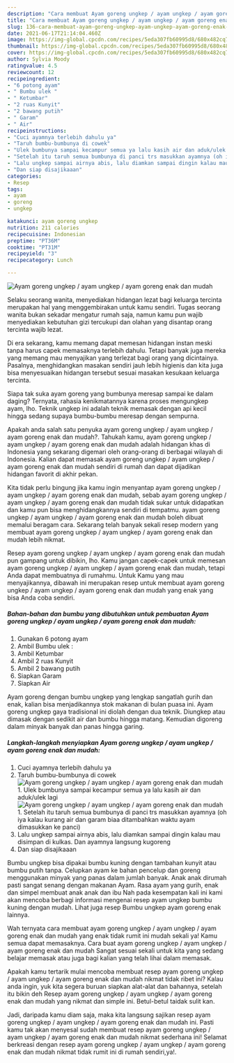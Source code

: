 ```yaml
---
description: "Cara membuat Ayam goreng ungkep / ayam ungkep / ayam goreng enak dan mudah Sederhana Untuk Jualan"
title: "Cara membuat Ayam goreng ungkep / ayam ungkep / ayam goreng enak dan mudah Sederhana Untuk Jualan"
slug: 136-cara-membuat-ayam-goreng-ungkep-ayam-ungkep-ayam-goreng-enak-dan-mudah-sederhana-untuk-jualan
date: 2021-06-17T21:14:04.460Z
image: https://img-global.cpcdn.com/recipes/5eda307fb60995d8/680x482cq70/ayam-goreng-ungkep-ayam-ungkep-ayam-goreng-enak-dan-mudah-foto-resep-utama.jpg
thumbnail: https://img-global.cpcdn.com/recipes/5eda307fb60995d8/680x482cq70/ayam-goreng-ungkep-ayam-ungkep-ayam-goreng-enak-dan-mudah-foto-resep-utama.jpg
cover: https://img-global.cpcdn.com/recipes/5eda307fb60995d8/680x482cq70/ayam-goreng-ungkep-ayam-ungkep-ayam-goreng-enak-dan-mudah-foto-resep-utama.jpg
author: Sylvia Moody
ratingvalue: 4.5
reviewcount: 12
recipeingredient:
- "6 potong ayam"
- " Bumbu ulek "
- " Ketumbar"
- "2 ruas Kunyit"
- "2 bawang putih"
- " Garam"
- " Air"
recipeinstructions:
- "Cuci ayamnya terlebih dahulu ya"
- "Taruh bumbu-bumbunya di cowek"
- "Ulek bumbunya sampai kecampur semua ya lalu kasih air dan aduk/ulek lagi"
- "Setelah itu taruh semua bumbunya di panci trs masukkan ayamnya (oh iya kalau kurang air dan garam biaa ditambahkan waktu ayam dimasukkan ke panci)"
- "Lalu ungkep sampai airnya abis, lalu diamkan sampai dingin kalau mau disimpan di kulkas. Dan ayamnya langsung kugoreng"
- "Dan siap disajikaaan"
categories:
- Resep
tags:
- ayam
- goreng
- ungkep

katakunci: ayam goreng ungkep 
nutrition: 211 calories
recipecuisine: Indonesian
preptime: "PT36M"
cooktime: "PT31M"
recipeyield: "3"
recipecategory: Lunch

---
```



![Ayam goreng ungkep / ayam ungkep / ayam goreng enak dan mudah](https://img-global.cpcdn.com/recipes/5eda307fb60995d8/680x482cq70/ayam-goreng-ungkep-ayam-ungkep-ayam-goreng-enak-dan-mudah-foto-resep-utama.jpg)

Selaku seorang wanita, menyediakan hidangan lezat bagi keluarga tercinta merupakan hal yang menggembirakan untuk kamu sendiri. Tugas seorang  wanita bukan sekadar mengatur rumah saja, namun kamu pun wajib menyediakan kebutuhan gizi tercukupi dan olahan yang disantap orang tercinta wajib lezat.

Di era  sekarang, kamu memang dapat memesan hidangan instan meski tanpa harus capek memasaknya terlebih dahulu. Tetapi banyak juga mereka yang memang mau menyajikan yang terlezat bagi orang yang dicintainya. Pasalnya, menghidangkan masakan sendiri jauh lebih higienis dan kita juga bisa menyesuaikan hidangan tersebut sesuai masakan kesukaan keluarga tercinta. 

Siapa tak suka ayam goreng yang bumbunya meresap sampai ke dalam daging? Ternyata, rahasia kenikmatannya karena proses mengungkep ayam, lho. Teknik ungkep ini adalah teknik memasak dengan api kecil hingga sedang supaya bumbu-bumbu meresap dengan sempurna.

Apakah anda salah satu penyuka ayam goreng ungkep / ayam ungkep / ayam goreng enak dan mudah?. Tahukah kamu, ayam goreng ungkep / ayam ungkep / ayam goreng enak dan mudah adalah hidangan khas di Indonesia yang sekarang digemari oleh orang-orang di berbagai wilayah di Indonesia. Kalian dapat memasak ayam goreng ungkep / ayam ungkep / ayam goreng enak dan mudah sendiri di rumah dan dapat dijadikan hidangan favorit di akhir pekan.

Kita tidak perlu bingung jika kamu ingin menyantap ayam goreng ungkep / ayam ungkep / ayam goreng enak dan mudah, sebab ayam goreng ungkep / ayam ungkep / ayam goreng enak dan mudah tidak sukar untuk didapatkan dan kamu pun bisa menghidangkannya sendiri di tempatmu. ayam goreng ungkep / ayam ungkep / ayam goreng enak dan mudah boleh dibuat memalui beragam cara. Sekarang telah banyak sekali resep modern yang membuat ayam goreng ungkep / ayam ungkep / ayam goreng enak dan mudah lebih nikmat.

Resep ayam goreng ungkep / ayam ungkep / ayam goreng enak dan mudah pun gampang untuk dibikin, lho. Kamu jangan capek-capek untuk memesan ayam goreng ungkep / ayam ungkep / ayam goreng enak dan mudah, tetapi Anda dapat membuatnya di rumahmu. Untuk Kamu yang mau menyajikannya, dibawah ini merupakan resep untuk membuat ayam goreng ungkep / ayam ungkep / ayam goreng enak dan mudah yang enak yang bisa Anda coba sendiri.

<!--inarticleads1-->

##### Bahan-bahan dan bumbu yang dibutuhkan untuk pembuatan Ayam goreng ungkep / ayam ungkep / ayam goreng enak dan mudah:

1. Gunakan 6 potong ayam
1. Ambil  Bumbu ulek :
1. Ambil  Ketumbar
1. Ambil 2 ruas Kunyit
1. Ambil 2 bawang putih
1. Siapkan  Garam
1. Siapkan  Air


Ayam goreng dengan bumbu ungkep yang lengkap sangatlah gurih dan enak, kalian bisa menjadikannya stok makanan di bulan puasa ini. Ayam goreng ungkep gaya tradisional ini diolah dengan dua teknik. Diungkep atau dimasak dengan sedikit air dan bumbu hingga matang. Kemudian digoreng dalam minyak banyak dan panas hingga garing. 

<!--inarticleads2-->

##### Langkah-langkah menyiapkan Ayam goreng ungkep / ayam ungkep / ayam goreng enak dan mudah:

1. Cuci ayamnya terlebih dahulu ya
1. Taruh bumbu-bumbunya di cowek
<img src="https://img-global.cpcdn.com/steps/9434628ebdf12b1c/160x128cq70/ayam-goreng-ungkep-ayam-ungkep-ayam-goreng-enak-dan-mudah-langkah-memasak-2-foto.jpg" alt="Ayam goreng ungkep / ayam ungkep / ayam goreng enak dan mudah">1. Ulek bumbunya sampai kecampur semua ya lalu kasih air dan aduk/ulek lagi
<img src="https://img-global.cpcdn.com/steps/7d912fabfd159f96/160x128cq70/ayam-goreng-ungkep-ayam-ungkep-ayam-goreng-enak-dan-mudah-langkah-memasak-3-foto.jpg" alt="Ayam goreng ungkep / ayam ungkep / ayam goreng enak dan mudah">1. Setelah itu taruh semua bumbunya di panci trs masukkan ayamnya (oh iya kalau kurang air dan garam biaa ditambahkan waktu ayam dimasukkan ke panci)
1. Lalu ungkep sampai airnya abis, lalu diamkan sampai dingin kalau mau disimpan di kulkas. Dan ayamnya langsung kugoreng
1. Dan siap disajikaaan


Bumbu ungkep bisa dipakai bumbu kuning dengan tambahan kunyit atau bumbu putih tanpa. Celupkan ayam ke bahan pencelup dan goreng menggunakan minyak yang panas dalam jumlah banyak. Anak anak dirumah pasti sangat senang dengan makanan Ayam. Rasa ayam yang gurih, enak dan simpel membuat anak anak dan ibu Nah pada kesempatan kali ini kami akan mencoba berbagi informasi mengenai resep ayam ungkep bumbu kuning dengan mudah. Lihat juga resep Bumbu ungkep ayam goreng enak lainnya. 

Wah ternyata cara membuat ayam goreng ungkep / ayam ungkep / ayam goreng enak dan mudah yang enak tidak rumit ini mudah sekali ya! Kamu semua dapat memasaknya. Cara buat ayam goreng ungkep / ayam ungkep / ayam goreng enak dan mudah Sangat sesuai sekali untuk kita yang sedang belajar memasak atau juga bagi kalian yang telah lihai dalam memasak.

Apakah kamu tertarik mulai mencoba membuat resep ayam goreng ungkep / ayam ungkep / ayam goreng enak dan mudah nikmat tidak ribet ini? Kalau anda ingin, yuk kita segera buruan siapkan alat-alat dan bahannya, setelah itu bikin deh Resep ayam goreng ungkep / ayam ungkep / ayam goreng enak dan mudah yang nikmat dan simple ini. Betul-betul taidak sulit kan. 

Jadi, daripada kamu diam saja, maka kita langsung sajikan resep ayam goreng ungkep / ayam ungkep / ayam goreng enak dan mudah ini. Pasti kamu tak akan menyesal sudah membuat resep ayam goreng ungkep / ayam ungkep / ayam goreng enak dan mudah nikmat sederhana ini! Selamat berkreasi dengan resep ayam goreng ungkep / ayam ungkep / ayam goreng enak dan mudah nikmat tidak rumit ini di rumah sendiri,ya!.

